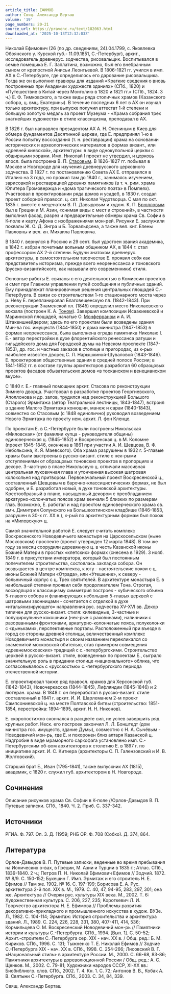```yaml
---
article_title: ЕФИМОВ
author: Свящ. Александр Берташ
volume: '19'
page_numbers: 20-21
source_url: https://pravenc.ru/text/182063.html
downloaded_at: '2025-10-13T12:32:03Z'
---
```


Николай Ефимович (26 (по др. сведениям, 24).04.1799, с. Яковлевка Обоянского у. Курской губ.- 11.09.1851, С.-Петербург), архит., исследователь древнерус. зодчества, рисовальщик. Воспитывался в семье помещика Е. Г. Заплатина, возможно, был его внебрачным сыном от крепостной Анисьи Леонтьевой. В 1806-1821 гг. учился в имп. АХ в С.-Петербурге, где определилось его дарование рисовальщика. Тогда же он выполнил гравюры для изданий «Краткие сведения о вновь построенных при Академии художеств зданиях» (СПб., 1820) и «Путешествие в Китай через Монголию в 1820 и 1821 гг.» (СПб., 1824. 3 ч.) Е. Ф. Тимковского, а также виды ряда столичных храмов (Казанского собора, ц. вмц. Екатерины). В течение последних 6 лет в АХ он изучал только архитектуру, при выпуске получил аттестат 1-й степени и большую золотую медаль за проект Музеума - «Храма собрания трех знатнейших художеств» в стиле классицизма, преподавал в АХ.

В 1826 г. был направлен президентом АХ А. Н. Олениным в Киев для обмера фундаментов Десятинной церкви, где Е. предпринял 1-ю в России попытку воссоздания (т. н. реставрации) храма на основании исторических и археологических материалов в формах визант., или «древней киевской», архитектуры: в виде однокупольной церкви с обширными хорами. Имп. Николай I проект не утвердил, и церковь впосл. была построена В. П. [Стасовым](https://pravenc.ru/text/Стасовым.html). В 1826-1827 гг. побывал в Москве и Новгороде для изучения древнерусcкого церковного зодчества. В 1827 г. по постановлению Совета АХ Е. отправился в Италию на 3 года, но прожил там до 1840 г., занимаясь изучением, зарисовкой и реставрацией древних памятников (в т. ч. рим. храма Юпитера Громовержца и «дома трагического поэта» в Помпеях). Участвовал в проектировании ряда домов и усадеб, в 1830 г. создал проект соборной правосл. ц. свт. Николая Чудотворца. С мая по окт. 1835 г. вместе с меценатом В. П. Давыдовым и худож. К. П. [Брюлловым](https://pravenc.ru/text/БРЮЛЛОВ.html) был в Греции и М. Азии, «снимая виды с мест и строений», в частности выполнил фасад, разрез и предварительные обмеры храма Св. Софии в К-поле и карту Афона с изображениями мон-рей. Рисунки Е. заслужили похвалы Ж. О. Д. Энгра и Б. Торвальдсена, а также вел. кнг. Елены Павловны и вел. кн. Михаила Павловича.

В 1840 г. вернулся в Россию и 29 сент. был удостоен звания академика, в 1842 г. избран почетным вольным общником АХ, в 1844 г. стал профессором АХ 2-й степени. Будучи знатоком древнерус. архитектуры, в самостоятельном творчестве Е. проявил себя как представитель историзма, прежде всего неоренессанса и тоновского (русско-византийского, как называли его современники) стиля.

Основные работы Е. связаны с его деятельностью в Комиссии проектов и смет при Главном управлении путей сообщения и публичных зданий. Ему принадлежат планировочные решения центральных площадей С.-Петербурга. В связи со строительством 1-го стационарного моста через р. Неву Е. перепланировал Благовещенскую пл. (1842-1843). При реконструкции Знаменской пл. (1845) определил место Николаевского вокзала (построен К. А. [Тоном](https://pravenc.ru/text/Тоном.html)). Завершил композиции Исаакиевской и Мариинской площадей, начатые О. [Монферраном](https://pravenc.ru/text/Монферраном.html) и А. И. Штакеншнейдером; здесь по его проектам были возведены здания Мин-ва гос. имуществ (1844-1850) и дома министра (1847-1853) в формах неоренессанса, была выполнена ограда памятника Николаю I. Е.- автор перестройки в духе флорентийского ренессанса ратуши и гильдейского дома для Городской думы на Невском проспекте (1847-1853), др. гос. и частных заказов в столице и пригородах, из к-рых наиболее известен дворец С. Л. Нарышкиной-Шуваловой (1843-1846). Е. проектировал общественные здания в средней полосе России; в 1841-1852 гг. в составе группы архитекторов разработал 60 образцовых проектов фасадов обывательских домов «в тосканском и венецианском вкусе».

С 1840 г. Е.- главный помощник архит. Стасова по реконструкции Зимнего дворца. Участвовал в разработке проектов Георгиевского, Аполлонова и др. залов, трудился над реконструкцией Большого (Старого) Эрмитажа (автор Театральной лестницы, 1843-1847), встроил в здание Малого Эрмитажа конюшни, манеж и сараи (1840-1843), совместно со Стасовым (с 1848 единолично) руководил возведением Нового Эрмитажа по проекту нем. архит. Л. фон Кленце.

По проектам Е. в С.-Петербурге были построены Никольская «Миловская» (от фамилии купца - руководителя общины) единоверческая ц. (1845-1852) и Воскресенская ц. в М. Коломне (проект 1845-1846, окончена в 1861 при участии А. И. Шевцова, В. Ф. Небольсина, К. Я. Маевского). Оба храма разрушены в 1932 г. 5-главые храмы были выстроены в русско-визант. стиле с нек-рыми отступлениями от образцовых тоновских проектов в пропорциях и декоре. 3-частную в плане Никольскую ц. отличали массивная центральная луковичная глава и утонченная высокая шатровая колокольня над притвором. Первоначальный проект Воскресенской ц., составленный Шевцовым в барочно-классицистических формах, не был одобрен, и Е. разработал новый, в духе тоновской архитектуры. Крестообразный в плане, насыщенный декором с преобладанием аркатурно-колончатых поясов храм венчали 5 близких по размерам глав. Возможно, Е. работал и над проектом единоверческого храма св. вмч. Димитрия Солунского на Большеохтинском кладбище (1846-1853, разрушен в 30-х гг. XX в.), к-рый по архитектурным формам был похож на «Миловскую» ц.

Самой значительной работой Е. следует считать комплекс Воскресенского Новодевичьего монастыря на Царскосельском (ныне Московском) проспекте (проект утвержден 12 марта 1848). В том же году за месяц соорудили деревянную ц. в честь Казанской иконы Божией Матери в простых «клетских» формах (снесена в 1929). 3 нояб. 1849 г. в присутствии императора, который был постоянным попечителем строительства, состоялась закладка собора. Он возвышается в центре комплекса, к югу - настоятельские покои с ц. иконы Божией Матери «Отрада», или «Утешение», к северу - больничный корпус с ц. Трех святителей. В архитектуре монастыря Е. в наибольшей степени проявил себя продолжателем Тона. Строгая, восходящая к классицизму симметрия построек - кубического объема 5-главого собора и фланкирующих небольших 5-главых церквей с шатровыми звонницами - сочетается с отделкой в духе «итальянизирующего» направления рус. зодчества XV-XVI вв. Декор типичен для русско-визант. стиля: килевидные, 3-частные и полуциркульные кокошники (нек-рые с раковинами), наличники с разорванными фронтонами, аркатурно-колончатые пояса, полуколонки с «дыньками», перспективные порталы. Расположенный при въезде в город со стороны древней столицы, величественный комплекс Новодевичьего монастыря и своим названием перекликался со знаменитой московской обителью, став примером совмещения «древнемосковских» традиций с с.-петербургскими. Строительство церквей в русско-визант. стиле, возведенных по проектам Е., сыграло значительную роль в придании столице «национального» облика, что согласовывалось с «русскостью» с.-петербургского периода отечественной истории.

Е. спроектировал также ряд правосл. храмов для Херсонской губ. (1842-1843), Новочеркасска (1844-1845), Лифляндии (1845-1846) и 2 лютеран. храма. В 1848 г. он переработал в русско-визант. стиле составленный в 1841 г. архит. И. И. Шарлеманем 2-м проект Сампсониевской ц. на месте Полтавской битвы (строительство: 1851-1854, перестройка: 1894-1895, архит. Н. Н. Никонов).

Е. скоропостижно скончался в расцвете сил, не успев завершить ряд крупных работ. Неск. его построек закончил Л. Л. Бонштедт (дом министра гос. имуществ, здание Думы), совместно с Н. А. Сычёвым - Новодевичий мон-рь, где Е. и похоронен близ алтаря Казанской ц. Надгробие в виде мраморного саркофага установлено имп. С.-Петербургским об-вом архитекторов к столетию Е. в 1897 г. по инициативе архит. И. С. Китнера (архитекторы С. П. Галензовский и И. В. Жолтовский).

Старший брат Е., Иван (1795-1841), также выпускник АХ (1815), академик, с 1820 г. служил губ. архитектором в Н. Новгороде.

## Сочинения

Описание рисунков храма Св. Софии в К-поле //Орлов-Давыдов В. П. Путевые записки. СПб., 1840. Ч. 2. Приб. С. 337-342.

## Источники

РГИА. Ф. 797. Оп. 3. Д. 11959; РНБ ОР. Ф. 708 (Собко). Д. 374, 864.

## Литература

Орлов-Давыдов В. П. Путевые записки, веденные во время пребывания на Ионических о-вах, в Греции, М. Азии и Турции в 1835 г.; Атлас. СПб., 1839-1840. 2 ч.; Петров П. Н. Николай Ефимович Ефимов // Зодчий. 1872. № 8/9. С. 150-152; Букешин Г. Имп. Эрмитаж и его строитель Н. Е. Ефимов // Там же. 1902. № 16. С. 197-199; Борисова Е. А. Рус. архитектура 2-й пол. XIX в. М., 1979. С. 40, 47, 94-95, 283, 297, 301; она же. Архитектура // Очерки рус. культуры XIX века. М., 2002. Т. 6: Художественная культура. С. 206, 227, 235; Короткевич Л. И. Творчество архитектора Н. Е. Ефимова // Проблемы развития декоративно-прикладного и промышленного искусства в худож. ВУЗе. Л., 1982. С. 104-114; Эрмитаж: История строительства и архитектура зданий. Л., 1989. С. 224, 226, 228, 331, 380, 407-411, 414, 536; Кормильцева О. М. Воскресенский Новодевичий мон-рь // Памятники истории и культуры С.-Петербурга. СПб., 1994. [Вып. 1]. С. 50-52; Архит.-строители С.-Петербурга сер. XIX - нач. XX в. / Общ. ред.: Б. М. Кириков. СПб., 1996. С. 131; Тыжненко Т. Е. Николай Ефимов // Зодчие С.-Петербурга XIX - нач. XX в. СПб., 1998. С. 254-266; Лисовский В. Г. «Национальный стиль» в архитектуре России. М., 2000. С. 66-68, 83-86; Памятники архитектуры в дореволюционной России / Общ. ред.: А. С. Щенков. М., 2002. С. 79-81; Художники народов СССР, XI-XX вв.: Биобиблиогр. слов. СПб., 2002. Т. 4. Кн. 1. С. 72; Антонов В. В., Кобак А. В. Святыни С.-Петербурга. СПб., 2003. С. 34, 84, 339.

Свящ. Александр Берташ
